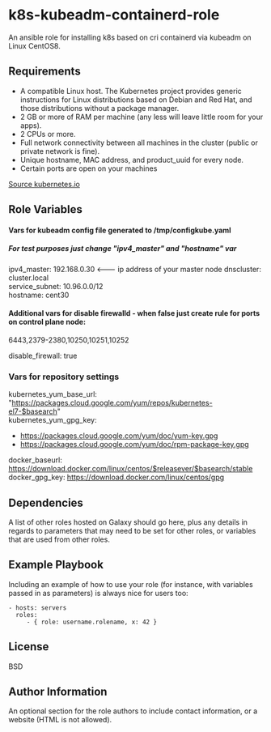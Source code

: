 k8s-kubeadm-containerd-role
=========

An ansible role for installing k8s based on cri containerd via kubeadm on Linux CentOS8.

Requirements
------------

- A compatible Linux host. The Kubernetes project provides generic instructions for Linux distributions based on Debian and Red Hat, and those distributions without a package manager.
- 2 GB or more of RAM per machine (any less will leave little room for your apps).
- 2 CPUs or more.
- Full network connectivity between all machines in the cluster (public or private network is fine).
- Unique hostname, MAC address, and product_uuid for every node.
- Certain ports are open on your machines

[Source kubernetes.io](https://kubernetes.io/docs/setup/production-environment/tools/kubeadm/install-kubeadm/)

Role Variables
--------------

#### Vars for kubeadm config file  generated to /tmp/configkube.yaml
##### For test purposes just change "ipv4_master" and "hostname" var
ipv4_master: 192.168.0.30  <--- ip address of your master node
dnscluster: cluster.local  
service_subnet: 10.96.0.0/12  
hostname: cent30  

#### Additional vars for disable firewalld - when false just create rule for ports on control plane node: 
6443,2379-2380,10250,10251,10252  

disable_firewall: true


### Vars for repository settings
kubernetes_yum_base_url: "https://packages.cloud.google.com/yum/repos/kubernetes-el7-$basearch"  
kubernetes_yum_gpg_key:
  - https://packages.cloud.google.com/yum/doc/yum-key.gpg  
  - https://packages.cloud.google.com/yum/doc/rpm-package-key.gpg

docker_baseurl: https://download.docker.com/linux/centos/$releasever/$basearch/stable  
docker_gpg_key: https://download.docker.com/linux/centos/gpg

Dependencies
------------

A list of other roles hosted on Galaxy should go here, plus any details in regards to parameters that may need to be set for other roles, or variables that are used from other roles.

Example Playbook
----------------

Including an example of how to use your role (for instance, with variables passed in as parameters) is always nice for users too:

    - hosts: servers
      roles:
         - { role: username.rolename, x: 42 }

License
-------

BSD

Author Information
------------------

An optional section for the role authors to include contact information, or a website (HTML is not allowed).
